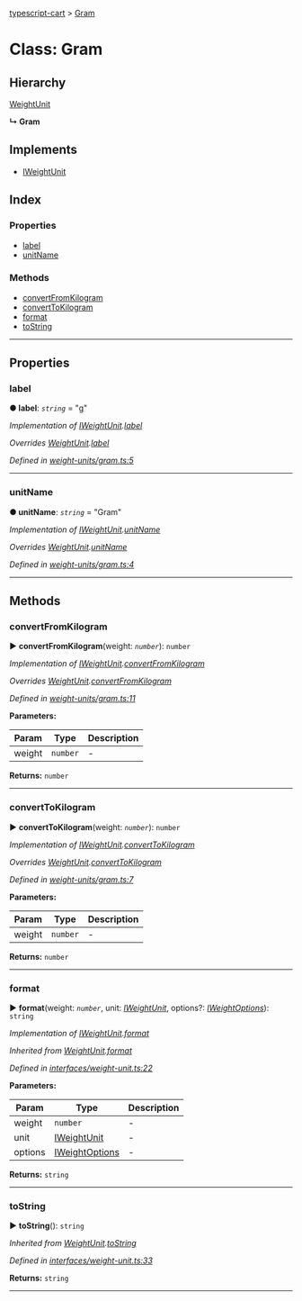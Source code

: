 [typescript-cart](../README.md) > [Gram](../classes/gram.md)



# Class: Gram

## Hierarchy


 [WeightUnit](weightunit.md)

**↳ Gram**







## Implements

* [IWeightUnit](../interfaces/iweightunit.md)

## Index

### Properties

* [label](gram.md#label)
* [unitName](gram.md#unitname)


### Methods

* [convertFromKilogram](gram.md#convertfromkilogram)
* [convertToKilogram](gram.md#converttokilogram)
* [format](gram.md#format)
* [toString](gram.md#tostring)



---
## Properties
<a id="label"></a>

###  label

**●  label**:  *`string`*  = "g"

*Implementation of [IWeightUnit](../interfaces/iweightunit.md).[label](../interfaces/iweightunit.md#label)*

*Overrides [WeightUnit](weightunit.md).[label](weightunit.md#label)*

*Defined in [weight-units/gram.ts:5](https://github.com/FlareMind/typescript-cart/blob/a202c9e/src/weight-units/gram.ts#L5)*





___

<a id="unitname"></a>

###  unitName

**●  unitName**:  *`string`*  = "Gram"

*Implementation of [IWeightUnit](../interfaces/iweightunit.md).[unitName](../interfaces/iweightunit.md#unitname)*

*Overrides [WeightUnit](weightunit.md).[unitName](weightunit.md#unitname)*

*Defined in [weight-units/gram.ts:4](https://github.com/FlareMind/typescript-cart/blob/a202c9e/src/weight-units/gram.ts#L4)*





___


## Methods
<a id="convertfromkilogram"></a>

###  convertFromKilogram

► **convertFromKilogram**(weight: *`number`*): `number`



*Implementation of [IWeightUnit](../interfaces/iweightunit.md).[convertFromKilogram](../interfaces/iweightunit.md#convertfromkilogram)*

*Overrides [WeightUnit](weightunit.md).[convertFromKilogram](weightunit.md#convertfromkilogram)*

*Defined in [weight-units/gram.ts:11](https://github.com/FlareMind/typescript-cart/blob/a202c9e/src/weight-units/gram.ts#L11)*



**Parameters:**

| Param | Type | Description |
| ------ | ------ | ------ |
| weight | `number`   |  - |





**Returns:** `number`





___

<a id="converttokilogram"></a>

###  convertToKilogram

► **convertToKilogram**(weight: *`number`*): `number`



*Implementation of [IWeightUnit](../interfaces/iweightunit.md).[convertToKilogram](../interfaces/iweightunit.md#converttokilogram)*

*Overrides [WeightUnit](weightunit.md).[convertToKilogram](weightunit.md#converttokilogram)*

*Defined in [weight-units/gram.ts:7](https://github.com/FlareMind/typescript-cart/blob/a202c9e/src/weight-units/gram.ts#L7)*



**Parameters:**

| Param | Type | Description |
| ------ | ------ | ------ |
| weight | `number`   |  - |





**Returns:** `number`





___

<a id="format"></a>

###  format

► **format**(weight: *`number`*, unit: *[IWeightUnit](../interfaces/iweightunit.md)*, options?: *[IWeightOptions](../interfaces/iweightoptions.md)*): `string`



*Implementation of [IWeightUnit](../interfaces/iweightunit.md).[format](../interfaces/iweightunit.md#format)*

*Inherited from [WeightUnit](weightunit.md).[format](weightunit.md#format)*

*Defined in [interfaces/weight-unit.ts:22](https://github.com/FlareMind/typescript-cart/blob/a202c9e/src/interfaces/weight-unit.ts#L22)*



**Parameters:**

| Param | Type | Description |
| ------ | ------ | ------ |
| weight | `number`   |  - |
| unit | [IWeightUnit](../interfaces/iweightunit.md)   |  - |
| options | [IWeightOptions](../interfaces/iweightoptions.md)   |  - |





**Returns:** `string`





___

<a id="tostring"></a>

###  toString

► **toString**(): `string`



*Inherited from [WeightUnit](weightunit.md).[toString](weightunit.md#tostring)*

*Defined in [interfaces/weight-unit.ts:33](https://github.com/FlareMind/typescript-cart/blob/a202c9e/src/interfaces/weight-unit.ts#L33)*





**Returns:** `string`





___


